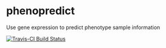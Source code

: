 # phenopredict
Use gene expression to predict phenotype sample information

[![Travis-CI Build Status](https://travis-ci.org/.svg?branch=master)](https://travis-ci.org/)
